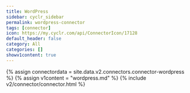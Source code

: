 ```yaml
---
title: WordPress
sidebar: cyclr_sidebar
permalink: wordpress-connector
tags: [connector]
icon: https://my.cyclr.com/api/ConnectorIcon/17128
default_header: false
category: All
categories: []
showv1content: true
---
```

{% assign connectordata = site.data.v2.connectors.connector-wordpress %}
{% assign v1content = "wordpress.md" %}
{% include v2/connector/connector.html %}	